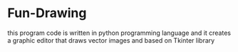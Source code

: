 # Fun-Drawing
this program code is written in python programming language and it creates a graphic editor that draws vector images and based on Tkinter library
